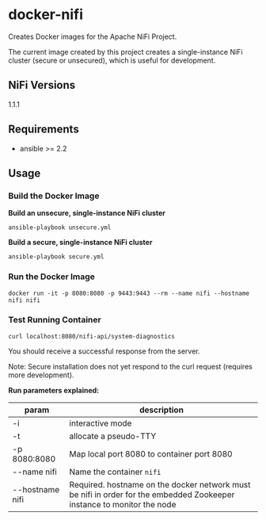# docker-nifi
Creates Docker images for the Apache NiFi Project.

The current image created by this project creates a single-instance NiFi cluster (secure or unsecured), which is useful for development.

## NiFi Versions

1.1.1

## Requirements

- ansible >= 2.2

## Usage

### Build the Docker Image

**Build an unsecure, single-instance NiFi cluster**

`ansible-playbook unsecure.yml`

**Build a secure, single-instance NiFi cluster**

`ansible-playbook secure.yml`

### Run the Docker Image

`docker run -it -p 8080:8080 -p 9443:9443 --rm --name nifi --hostname nifi nifi`

### Test Running Container

`curl localhost:8080/nifi-api/system-diagnostics`

You should receive a successful response from the server.

Note: Secure installation does not yet respond to the curl request (requires more development).

**Run parameters explained:**

| param | description |
| --- | --- |
| -i | interactive mode |
| -t | allocate a pseudo-TTY |
| -p 8080:8080 | Map local port 8080 to container port 8080 |
| --name nifi | Name the container `nifi` |
| --hostname nifi | Required. hostname on the docker network must be nifi in order for the embedded Zookeeper instance to monitor the node |
